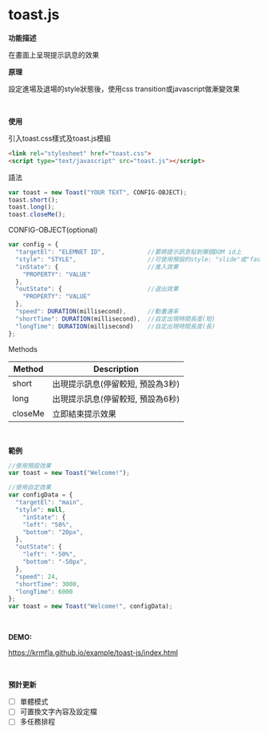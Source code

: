 # toast.js

**功能描述**

在畫面上呈現提示訊息的效果

**原理**

設定進場及退場的style狀態後，使用css transition或javascript做漸變效果

<br />

**使用**

引入toast.css樣式及toast.js模組

```html
<link rel="stylesheet" href="toast.css">
<script type="text/javascript" src="toast.js"></script>
```
語法

```javascript
var toast = new Toast("YOUR TEXT", CONFIG-OBJECT);
toast.short();
toast.long();
toast.closeMe();
```
CONFIG-OBJECT(optional)
```javascript
var config = {
  "targetEl": "ELEMNET ID",            //要將提示訊息貼到哪個DOM id上
  "style": "STYLE",                    //可使用預設的style: "slide"或"fadeInOut"
  "inState": {                         //進入效果
    "PROPERTY": "VALUE"
  },
  "outState": {                        //退出效果
    "PROPERTY": "VALUE"
  },
  "speed": DURATION(millisecond),      //動畫速率
  "shortTime": DURATION(millisecond),  //自定出現時間長度(短)
  "longTime": DURATION(millisecond)    //自定出現時間長度(長)
};
```

Methods

Method  | Description
------- | ---
short	| 出現提示訊息(停留較短, 預設為3秒)
long	| 出現提示訊息(停留較短, 預設為6秒)
closeMe | 立即結束提示效果

<br />

**範例**
```javascript
//使用預設效果
var toast = new Toast("Welcome!");

//使用自定效果
var configData = {
  "targetEl": "main",
  "style": null,
	"inState": {
    "left": "50%",
    "bottom": "20px",
  },
  "outState": {
    "left": "-50%",
    "bottom": "-50px",
  },
  "speed": 24,
  "shortTime": 3000,
  "longTime": 6000
};
var toast = new Toast("Welcome!", configData);
```

<br />

**DEMO:**

https://krmfla.github.io/example/toast-js/index.html

<br />

**預計更新**
- [ ] 單體模式
- [ ] 可置換文字內容及設定檔
- [ ] 多任務排程
